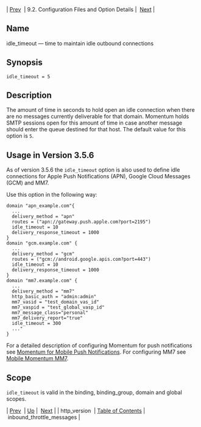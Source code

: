 | [Prev](conf.ref.http_version)  | 9.2. Configuration Files and Option Details |  [Next](conf.ref.inbound_throttle_messages.php) |

<a name="conf.ref.idle_timeout"></a>
## Name

idle_timeout — time to maintain idle outbound connections

## Synopsis

`idle_timeout = 5`

<a name="idp9882736"></a>
## Description

The amount of time in seconds to hold open an idle connection when there are no messages currently deliverable for that domain. Momentum holds SMTP sessions open for this amount of time in case another message should enter the queue destined for that host. The default value for this option is `5`.

<a name="conf.ref.idle_timeout.push"></a>
## Usage in Version 3.5.6

As of version 3.5.6 the `idle_timeout` option is also used to define idle connections for Apple Push Notifications (APN), Google Cloud Messages (GCM) and MM7.

Use this option in the following way:

```
domain "apn_example.com"{
  ...
  delivery_method = "apn"
  routes = ("apn://gateway.push.apple.com?port=2195")
  idle_timeout = 10
  delivery_response_timeout = 1000
}
domain "gcm.example.com" {
  ...
  delivery_method = "gcm"
  routes = ("gcm://android.google.apis.com?port=443")
  idle_timeout = 10
  delivery_response_timeout = 1000
}
domain "mm7.example.com" { 
  ...
  delivery_method = "mm7"
  http_basic_auth = "admin:admin" 
  mm7_vasid = "test_domain_vas_id" 
  mm7_vaspid = "test_global_vasp_id" 
  mm7_message_class="personal" 
  mm7_delivery_report="true"
  idle_timeout = 300
  ..." 
}
```

For a detailed description of configuring Momentum for push notifications see [Momentum for Mobile Push Notifications](https://support.messagesystems.com/docs/web-push/). For configuring MM7 see [Mobile Momentum MM7](https://support.messagesystems.com/docs/web-mobility/mobility.mm7).

<a name="idp9891184"></a>
## Scope

`idle_timeout` is valid in the binding, binding_group, domain and global scopes.

| [Prev](conf.ref.http_version)  | [Up](conf.ref.files.php) |  [Next](conf.ref.inbound_throttle_messages.php) |
| http_version  | [Table of Contents](index) |  inbound_throttle_messages |
